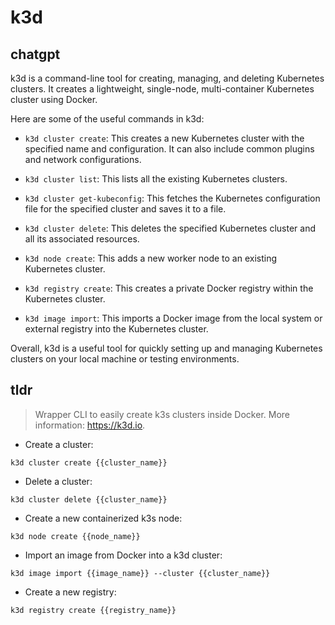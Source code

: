 # k3d 
## chatgpt 
k3d is a command-line tool for creating, managing, and deleting Kubernetes clusters. It creates a lightweight, single-node, multi-container Kubernetes cluster using Docker. 

Here are some of the useful commands in k3d:

- `k3d cluster create`: This creates a new Kubernetes cluster with the specified name and configuration. It can also include common plugins and network configurations.

- `k3d cluster list`: This lists all the existing Kubernetes clusters.

- `k3d cluster get-kubeconfig`: This fetches the Kubernetes configuration file for the specified cluster and saves it to a file.

- `k3d cluster delete`: This deletes the specified Kubernetes cluster and all its associated resources.

- `k3d node create`: This adds a new worker node to an existing Kubernetes cluster.

- `k3d registry create`: This creates a private Docker registry within the Kubernetes cluster.

- `k3d image import`: This imports a Docker image from the local system or external registry into the Kubernetes cluster.

Overall, k3d is a useful tool for quickly setting up and managing Kubernetes clusters on your local machine or testing environments. 

## tldr 
 
> Wrapper CLI to easily create k3s clusters inside Docker.
> More information: <https://k3d.io>.

- Create a cluster:

`k3d cluster create {{cluster_name}}`

- Delete a cluster:

`k3d cluster delete {{cluster_name}}`

- Create a new containerized k3s node:

`k3d node create {{node_name}}`

- Import an image from Docker into a k3d cluster:

`k3d image import {{image_name}} --cluster {{cluster_name}}`

- Create a new registry:

`k3d registry create {{registry_name}}`
